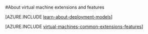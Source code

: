<properties
 pageTitle="Virtual machine extensions and features | Microsoft Azure"
 description="Learn what extensions are available for Azure virtual machines, grouped by what they provide or improve."
 services="virtual-machines-windows"
 documentationCenter=""
 authors="squillace"
 manager="timlt"
 editor=""
 tags="azure-service-management,azure-resource-manager"/>

<tags
	ms.service="virtual-machines-windows"
	ms.date="05/27/2016"
	wacn.date=""/>

#About virtual machine extensions and features

[AZURE.INCLUDE [learn-about-deployment-models](../includes/learn-about-deployment-models-both-include.md)]

[AZURE.INCLUDE [virtual-machines-common-extensions-features](../includes/virtual-machines-common-extensions-features.md)]
